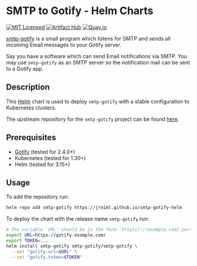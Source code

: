 # SMTP to Gotify - Helm Charts

[![MIT Licensed](https://img.shields.io/github/license/jreiml/smtp-gotify-helm)](https://github.com/jreiml/smtp-gotify-helm/blob/main/LICENSE)
[![Artifact Hub](https://img.shields.io/endpoint?url=https://artifacthub.io/badge/repository/smtp-gotify)](https://artifacthub.io/packages/search?repo=smtp-gotify)
[![Quay.io](https://img.shields.io/badge/Docker-Quay.io-blue)](https://quay.io/repository/reiml/smtp-gotify)

[smtp-gotify](https://github.com/jreiml/smtp-gotify) is a small program which listens for SMTP and sends all incoming Email messages to your Gotify server.

Say you have a software which can send Email notifications via SMTP.
You may use `smtp-gotify` as an SMTP server so
the notification mail can be sent to a Gotify app.

## Description

This [Helm](https://helm.sh/docs/) chart is used to deploy `smtp-gotify` with a stable configuration to Kubernetes clusters.

The upstream repository for the `smtp-gotify` project can be found [here](https://github.com/jreiml/smtp-gotify).

## Prerequisites

- [Gotify](https://github.com/gotify/server) (tested for 2.4.0+)
- Kubernetes (tested for 1.30+)
- Helm (tested for 3.15+)

## Usage

To add the repository run:

```bash
helm repo add smtp-gotify https://jreiml.github.io/smtp-gotify-helm
```

To deploy the chart with the release name `smtp-gotify` run:

```bash
# The variable `URL` should be in the form `http[s]://example.com[:port]`.
export URL=https://gotify.example.com/
export TOKEN=...
helm install smtp-gotify smtp-gotify/smtp-gotify \
  --set "gotify.url=$URL" \
  --set "gotify.token=$TOKEN"
```
